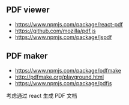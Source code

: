 PDF viewer 
---------------------
* https://www.npmjs.com/package/react-pdf
* https://github.com/mozilla/pdf.js
* https://www.npmjs.com/package/jspdf  

PDF maker
----------
* https://www.npmjs.com/package/pdfmake
* http://pdfmake.org/playground.html
* https://www.npmjs.com/package/pdfjs

考虑通过 react 生成 PDF 文档
